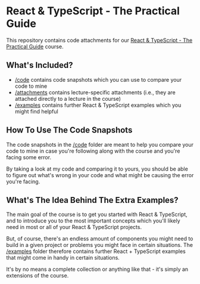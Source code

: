 # React & TypeScript - The Practical Guide

This repository contains code attachments for our [React & TypeScript - The Practical Guide](https://acad.link/react-ts) course.

## What's Included?

- [/code](/code/) contains code snapshots which you can use to compare your code to mine
- [/attachments](/attachments/) contains lecture-specific attachments (i.e., they are attached directly to a lecture in the course)
- [/examples](/examples/) contains further React & TypeScript examples which you might find helpful

## How To Use The Code Snapshots

The code snapshots in the [/code](/code/) folder are meant to help you compare your code to mine in case you're following along with the course and you're facing some error.

By taking a look at my code and comparing it to yours, you should be able to figure out what's wrong in your code and what might be causing the error you're facing.

## What's The Idea Behind The Extra Examples?

The main goal of the course is to get you started with React & TypeScript, and to introduce you to the most important concepts which you'll likely need in most or all of your React & TypeScript projects.

But, of course, there's an endless amount of components you might need to build in a given project or problems you might face in certain situations. The [/examples](/examples/) folder therefore contains further React + TypeScript examples that might come in handy in certain situations.

It's by no means a complete collection or anything like that - it's simply an extensions of the course.